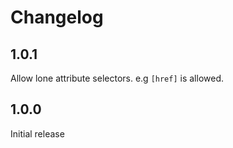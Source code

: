 # Changelog

## 1.0.1

Allow lone attribute selectors. e.g `[href]` is allowed.

## 1.0.0

Initial release
